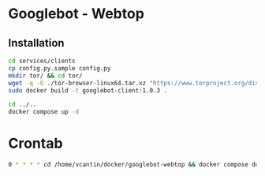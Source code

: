 # Googlebot - Webtop

## Installation

```sh
cd services/clients
cp config.py.sample config.py
mkdir tor/ && cd tor/
wget -q -O ./tor-browser-linux64.tar.xz "https://www.torproject.org/dist/torbrowser/13.0.15/tor-browser-linux-x86_64-13.0.15.tar.xz"
sudo docker build -t googlebot-client:1.0.3 .
```

```sh
cd ../..
docker compose up -d
```

# Crontab

```sh
0 * * * * cd /home/vcantin/docker/googlebot-webtop && docker compose down && docker compose up -d
```
